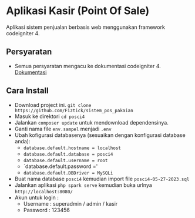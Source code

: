# Aplikasi Kasir (Point Of Sale)
Aplikasi sistem penjualan berbasis web menggunakan framework codeigniter 4.

## Persyaratan
 - Semua persyaratan mengacu ke dokumentasi codeigniter 4. [Dokumentasi](https://codeigniter.com/user_guide/intro/requirements.html)

## Cara Install
 - Download project ini. `git clone https://github.com/Fiztick/sistem_pos_pakaian`
 - Masuk ke direktori `cd posci4`
 - Jalankan `composer update` untuk mendownload dependensinya.
 - Ganti nama file `env.sampel` menjadi `.env`
 - Ubah kofigurasi databasenya (sesuaikan dengan konfigurasi database anda):
    - `database.default.hostname = localhost`
    - `database.default.database = posci4`
    - `database.default.username = root`
    - `database.default.password ='
    - `database.default.DBDriver = MySQLi`
 - Buat nama database `posci4` kemudian import file `posci4-05-27-2023.sql`
 - Jalankan aplikasi `php spark serve` kemudian buka urlnya `http://localhost:8080/`
 - Akun untuk login :
    - Username : superadmin / admin / kasir
    - Password : 123456
